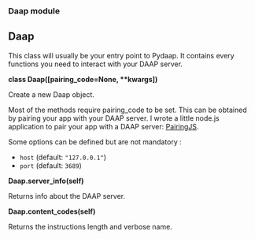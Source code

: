 ### Daap module

## Daap

This class will usually be your entry point to Pydaap. It contains
every functions you need to interact with your DAAP server.

__class Daap([pairing_code=None, **kwargs])__

Create a new Daap object.

Most of the methods require pairing_code to be set. This can be
obtained by pairing your app with your DAAP server. I wrote a little
node.js application to pair your app with a DAAP server: 
[PairingJS](https://github.com/j-muller/PairingJS).

Some options can be defined but are not mandatory :

* `host` (default: `"127.0.0.1"`)
* `port` (default: `3689`)

__Daap.server_info(self)__

Returns info about the DAAP server.

__Daap.content_codes(self)__

Returns the instructions length and verbose name.